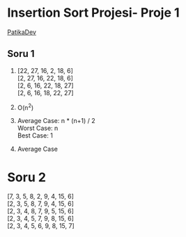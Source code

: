 # Insertion Sort Projesi- Proje 1
[PatikaDev](www.patika.dev)
## Soru 1
1.  [22, 27, 16, 2, 18, 6] <br>
    [2, 27, 16, 22, 18, 6] <br>
    [2, 6, 16, 22, 18, 27] <br>
    [2, 6, 16, 18, 22, 27]<br>
    
2.  O(n<sup>2</sup>)
3.  Average Case: n * (n+1) / 2 <br>
    Worst Case:   n<br>
    Best Case:    1
4.  Average Case

# Soru 2
[7, 3, 5, 8, 2, 9, 4, 15, 6]<br>
[2, 3, 5, 8, 7, 9, 4, 15, 6]<br>
[2, 3, 4, 8, 7, 9, 5, 15, 6]<br>
[2, 3, 4, 5, 7, 9, 8, 15, 6]<br>
[2, 3, 4, 5, 6, 9, 8, 15, 7]<br>
